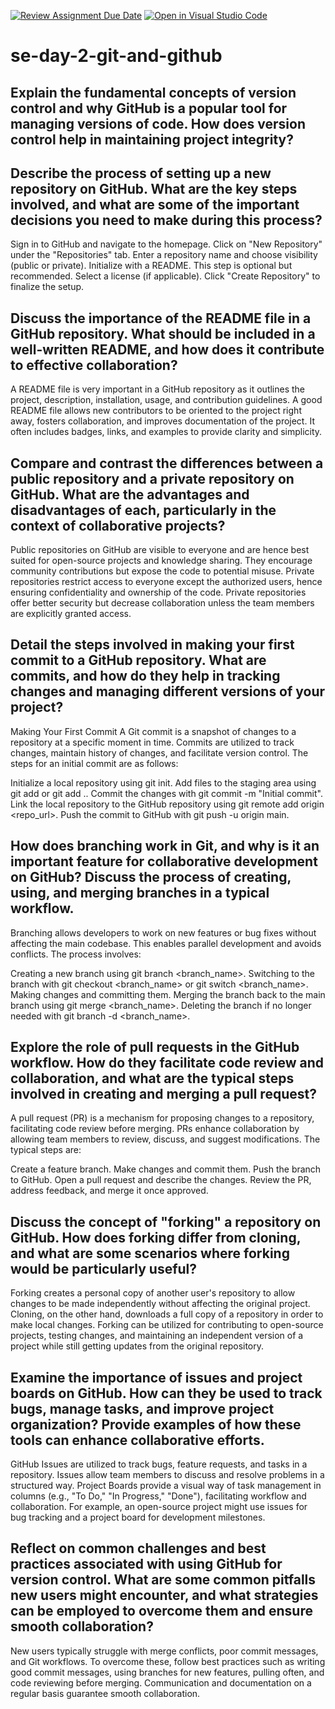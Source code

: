 [![Review Assignment Due Date](https://classroom.github.com/assets/deadline-readme-button-22041afd0340ce965d47ae6ef1cefeee28c7c493a6346c4f15d667ab976d596c.svg)](https://classroom.github.com/a/8wgCKhpZ)
[![Open in Visual Studio Code](https://classroom.github.com/assets/open-in-vscode-2e0aaae1b6195c2367325f4f02e2d04e9abb55f0b24a779b69b11b9e10269abc.svg)](https://classroom.github.com/online_ide?assignment_repo_id=18416465&assignment_repo_type=AssignmentRepo)
# se-day-2-git-and-github
## Explain the fundamental concepts of version control and why GitHub is a popular tool for managing versions of code. How does version control help in maintaining project integrity?


## Describe the process of setting up a new repository on GitHub. What are the key steps involved, and what are some of the important decisions you need to make during this process?

Sign in to GitHub and navigate to the homepage.
Click on "New Repository" under the "Repositories" tab.
Enter a repository name and choose visibility (public or private).
Initialize with a README. This step is optional but recommended.
Select a license (if applicable).
Click "Create Repository" to finalize the setup.

## Discuss the importance of the README file in a GitHub repository. What should be included in a well-written README, and how does it contribute to effective collaboration?

A README file is very important in a GitHub repository as it outlines the project, description, installation, usage, and contribution guidelines. A good README file allows new contributors to be oriented to the project right away, fosters collaboration, and improves documentation of the project. It often includes badges, links, and examples to provide clarity and simplicity.

## Compare and contrast the differences between a public repository and a private repository on GitHub. What are the advantages and disadvantages of each, particularly in the context of collaborative projects?

Public repositories on GitHub are visible to everyone and are hence best suited for open-source projects and knowledge sharing. They encourage community contributions but expose the code to potential misuse. Private repositories restrict access to everyone except the authorized users, hence ensuring confidentiality and ownership of the code. Private repositories offer better security but decrease collaboration unless the team members are explicitly granted access.

## Detail the steps involved in making your first commit to a GitHub repository. What are commits, and how do they help in tracking changes and managing different versions of your project?

Making Your First Commit
A Git commit is a snapshot of changes to a repository at a specific moment in time. Commits are utilized to track changes, maintain history of changes, and facilitate version control. The steps for an initial commit are as follows:

Initialize a local repository using git init.
Add files to the staging area using git add <filename> or git add ..
Commit the changes with git commit -m "Initial commit".
Link the local repository to the GitHub repository using git remote add origin <repo_url>.
Push the commit to GitHub with git push -u origin main.

## How does branching work in Git, and why is it an important feature for collaborative development on GitHub? Discuss the process of creating, using, and merging branches in a typical workflow.

Branching allows developers to work on new features or bug fixes without affecting the main codebase. This enables parallel development and avoids conflicts. The process involves:

Creating a new branch using git branch <branch_name>.
Switching to the branch with git checkout <branch_name> or git switch <branch_name>.
Making changes and committing them.
Merging the branch back to the main branch using git merge <branch_name>.
Deleting the branch if no longer needed with git branch -d <branch_name>.

## Explore the role of pull requests in the GitHub workflow. How do they facilitate code review and collaboration, and what are the typical steps involved in creating and merging a pull request?

A pull request (PR) is a mechanism for proposing changes to a repository, facilitating code review before merging. PRs enhance collaboration by allowing team members to review, discuss, and suggest modifications. The typical steps are:

Create a feature branch.
Make changes and commit them.
Push the branch to GitHub.
Open a pull request and describe the changes.
Review the PR, address feedback, and merge it once approved.

## Discuss the concept of "forking" a repository on GitHub. How does forking differ from cloning, and what are some scenarios where forking would be particularly useful?

Forking creates a personal copy of another user's repository to allow changes to be made independently without affecting the original project. Cloning, on the other hand, downloads a full copy of a repository in order to make local changes. Forking can be utilized for contributing to open-source projects, testing changes, and maintaining an independent version of a project while still getting updates from the original repository.

## Examine the importance of issues and project boards on GitHub. How can they be used to track bugs, manage tasks, and improve project organization? Provide examples of how these tools can enhance collaborative efforts.

GitHub Issues are utilized to track bugs, feature requests, and tasks in a repository. Issues allow team members to discuss and resolve problems in a structured way. Project Boards provide a visual way of task management in columns (e.g., "To Do," "In Progress," "Done"), facilitating workflow and collaboration. For example, an open-source project might use issues for bug tracking and a project board for development milestones.

## Reflect on common challenges and best practices associated with using GitHub for version control. What are some common pitfalls new users might encounter, and what strategies can be employed to overcome them and ensure smooth collaboration?

New users typically struggle with merge conflicts, poor commit messages, and Git workflows. To overcome these, follow best practices such as writing good commit messages, using branches for new features, pulling often, and code reviewing before merging. Communication and documentation on a regular basis guarantee smooth collaboration.
